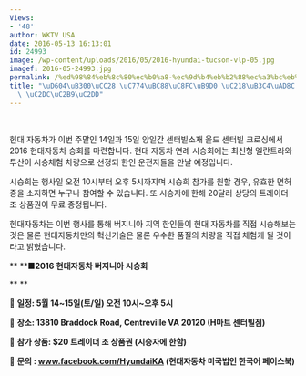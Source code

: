 ```yaml
---
Views:
- '48'
author: WKTV USA
date: 2016-05-13 16:13:01
id: 24993
image: /wp-content/uploads/2016/05/2016-hyundai-tucson-vlp-05.jpg
imagef: 2016-05-24993.jpg
permalink: /%ed%98%84%eb%8c%80%ec%b0%a8-%ec%9d%b4%eb%b2%88%ec%a3%bc%eb%a7%90-%ec%88%98%eb%8f%84%ea%b6%8c-%ec%9d%bc%ec%9b%90-%ec%8b%9c%ec%8a%b9%ec%8b%9d/
title: "\uD604\uB300\uCC28 \uC774\uBC88\uC8FC\uB9D0 \uC218\uB3C4\uAD8C \uC77C\uC6D0\
  \ \uC2DC\uC2B9\uC2DD"
---
```


&nbsp;

현대 자동차가 이번 주말인 14일과 15일 양일간 센터빌소재 올드 센터빌 크로싱에서 2016 현대자동차 승회를 마련합니다. 현대 자동차 연례 시승회에는 최신형 엘란트라와 투산이 시승체험 차량으로 선정되 한인 운전자들을 만날 예정입니다.

시승회는 행사일 오전 10시부터 오후 5시까지며 시승회 참가를 원할 경우, 유효한 면허증을 소지하면 누구나 참여할 수 있습니다. 또 시승자에 한해 20달러 상당의 트레이더 조 상품권이 무료 증정됩니다.

현대자동차는 이번 행사를 통해 버지니아 지역 한인들이 현대 자동차를 직접 시승해보는 것은 물론 현대자동차만의 혁신기술은 물론 우수한 품질의 차량을 직접 체험케 될 것이라고 밝혔습니다.

** ****■2016 현대자동차 버지니아 시승회**

** **

**** **일정: 5월 14~15일(토/일) 오전 10시~오후 5시**

**** **장소: 13810 Braddock Road, Centreville VA 20120 (H마트 센터빌점)**

**** **참가 상품: $20 트레이더 조 상품권 (시승자에 한함)** 

**** **문의 : www.facebook.com/HyundaiKA (현대자동차 미국법인 한국어 페이스북)**

&nbsp;

&nbsp;